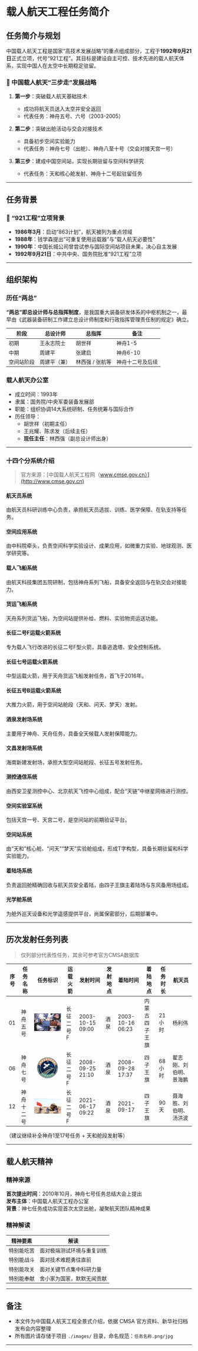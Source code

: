 <!--
 * @Author: blueWALL-E
 * @Date: 2025-06-23 17:14:11
 * @LastEditTime: 2025-06-25 15:19:31
 * @FilePath: \Chinese Aerospace History\载人航天工程\载人航天工程任务简介.md
 * @Description: 载人航天工程任务简介
 * @Wearing:  Read only, do not modify place!!! 
 * @Shortcut keys:  ctrl+alt+/ ctrl+alt+z
-->

# 载人航天工程任务简介

## 任务简介与规划

中国载人航天工程是国家“高技术发展战略”的重点组成部分，工程于**1992年9月21日**正式立项，代号“921工程”。其目标是建设自主可控、技术先进的载人航天体系，实现中国人在太空中长期稳定驻留。

### 📌 中国载人航天“三步走”发展战略

1. **第一步**：突破载人航天基础技术  
   - 成功将航天员送入太空并安全返回  
   - 代表任务：神舟五号、六号（2003-2005）

2. **第二步**：突破出舱活动与交会对接技术  
   - 具备初步空间实验能力  
   - 代表任务：神舟七号（出舱）、神舟八至十号（交会对接天宫一号）

3. **第三步**：建成中国空间站，实现长期驻留与空间科学研究  
   - 代表任务：天和核心舱发射、神舟十二号起驻留任务

---

## 任务背景

### 📆 “921工程”立项背景

- **1986年3月**：启动“863计划”，航天被列为重点领域
- **1988年**：钱学森提出“可重复使用运载器”与“载人航天必要性”
- **1990年**：中国长城公司曾尝试参与国际空间站项目未果，决心自主发展
- **1992年9月21日**：中共中央、国务院批准“921工程”立项

---

## 组织架构

### 历任“两总”

**“两总”即总设计师与总指挥制度**，是我国重大装备研发体系的中枢机制之一，最早由《武器装备研制工作建立总设计师制度和行政指挥管理责任制的规定》确立。

| 阶段 | 总设计师 | 总指挥 | 备注 |
|------|----------|--------|------|
| 初期 | 王永志院士 | 胡世祥 | 神舟1-5 |
| 中期 | 周建平 | 张建启 | 神舟6-10 |
| 空间站阶段 | 周建平（兼） | 林西强 / 张航等 | 神舟十二号及后续 |

### 载人航天办公室

- 成立时间：1993年
- 隶属：国务院/中央军委装备发展部
- 职能：组织协调14大系统研制、任务统筹与国际合作
- 历任领导：
  - 胡世祥（初期主任）
  - 王兆耀、陈求发（后续主任）
  - **现任主任**：林西强（副总设计师出身）

---

### 十四个分系统介绍

> 官方来源：[中国载人航天工程网（www.cmse.gov.cn）](http://www.cmse.gov.cn)

#### 航天员系统

由航天员科研训练中心负责，承担航天员选拔、训练、医学保障、在轨支持等任务。

#### 空间应用系统

由中科院牵头，负责空间科学实验设计、成果应用，如微重力实验、地球观测、医学研究等。

#### 载人飞船系统

由航天科技集团五院研制，包括神舟系列飞船，具备安全返回与在轨交会对接能力。

#### 货运飞船系统

天舟系列货运飞船，为空间站提供补给、燃料、实验物资运送功能。

#### 长征二号F运载火箭系统

专为载人飞行改进的长征二号F型火箭，具备逃逸塔、安全控制系统。

#### 长征七号运载火箭系统

中型运载火箭，用于天舟货运飞船发射任务，首飞于2016年。

#### 长征五号B运载火箭系统

大推力火箭，用于空间站舱段（天和、问天、梦天）发射。

#### 酒泉发射场系统

主要用于神舟、天舟任务，具备全天候载人发射保障能力。

#### 文昌发射场系统

海南新建发射场，承担大型空间站舱段、长征五号发射任务。

#### 测控通信系统

由西安卫星测控中心、北京航天飞控中心组成，配合“天链”中继星网络进行测控。

#### 空间实验室系统

包括天宫一号、天宫二号，是空间站的前期验证平台。

#### 空间站系统

由“天和”核心舱、“问天”“梦天”实验舱组成，形成T字构型，具备长期驻留和科学实验能力。

#### 着陆场系统

负责返回舱精确回收与航天员安全着陆，由四子王旗主着陆场与东风备用场组成。

#### 光学舱系统

为舱外巡天设备和光学遥感提供平台，尚属保密部分，后期部署中。

---


## 历次发射任务列表

> 仅列部分代表性任务，其余可参考官方CMSA数据库

| 序号 | 任务名称 | 任务标识 | 运载火箭 | 发射时间 | 发射地点 | 着陆时间 | 着陆地点 | 任务时长 | 航天员 |
|------|----------|----------|----------|------------|------------|------------|----------------|------------|--------|
| 01 | 神舟五号 | ![](./images/shenzhou5.png) | 长征二号F | 2003-10-15 09:00 | 酒泉 | 2003-10-16 06:23 | 内蒙古四子王旗 | 21小时 | 杨利伟 |
| 06 | 神舟七号 | ![](./images/shenzhou7.png) | 长征二号F | 2008-09-25 21:10 | 酒泉 | 2008-09-28 17:37 | 四子王旗 | 68小时 | 翟志刚、刘伯明、景海鹏 |
| 12 | 神舟十二号 | ![](./images/shenzhou12.png) | 长征二号F | 2021-06-17 09:22 | 酒泉 | 2021-09-17 | 四子王旗 | 90天 | 聂海胜、刘伯明、汤洪波 |

（建议继续补全神舟1至17号任务 + 天和舱段发射等）

---

## 载人航天精神

### 精神来源

**首次提出时间**：2010年10月，神舟七号任务总结大会上提出  
**发布主体**：中国载人航天工程办公室  
**背景**：神七任务成功实现首次太空出舱，凝聚航天团队精神成果

### 精神解读

| 精神要素 | 解读 |
|----------|------|
| 特别能吃苦 | 面对极端测试环境与重复训练 |
| 特别能战斗 | 面对技术难题勇往直前 |
| 特别能攻关 | 面对关键节点集中科研力量 |
| 特别能奉献 | 舍小家为国家，默默无闻贡献 |

---

## 备注

- 本文件为中国载人航天工程全景式介绍，依据 CMSA 官方资料、新华社归档发布会内容整理
- 所有图片请存储于项目 `./images/` 目录，命名规范：`任务名称.png/jpg`


---
